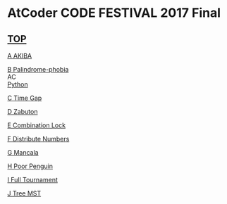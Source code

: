 # AtCoder CODE FESTIVAL 2017 Final  

## [TOP](https://atcoder.jp/contests/cf17-final)  

[A AKIBA](https://atcoder.jp/contests/cf17-final/tasks/cf17_final_a)   

[](https://atcoder.jp/contests/cf17-final/submissions/)  

[B Palindrome-phobia](https://atcoder.jp/contests/cf17-final/tasks/cf17_final_b)   
AC  
[Python](https://atcoder.jp/contests/cf17-final/submissions/16066322)  

[C Time Gap](https://atcoder.jp/contests/cf17-final/tasks/cf17_final_c)   

[](https://atcoder.jp/contests/cf17-final/submissions/)  

[D Zabuton](https://atcoder.jp/contests/cf17-final/tasks/cf17_final_d)   

[](https://atcoder.jp/contests/cf17-final/submissions/)  

[E Combination Lock](https://atcoder.jp/contests/cf17-final/tasks/cf17_final_e)   

[](https://atcoder.jp/contests/cf17-final/submissions/)  

[F Distribute Numbers](https://atcoder.jp/contests/cf17-final/tasks/cf17_final_f)   

[](https://atcoder.jp/contests/cf17-final/submissions/)  

[G Mancala](https://atcoder.jp/contests/cf17-final/tasks/cf17_final_g)   

[](https://atcoder.jp/contests/cf17-final/submissions/)  

[H Poor Penguin](https://atcoder.jp/contests/cf17-final/tasks/cf17_final_h)   

[](https://atcoder.jp/contests/cf17-final/submissions/)  

[I Full Tournament](https://atcoder.jp/contests/cf17-final/tasks/cf17_final_i)   

[](https://atcoder.jp/contests/cf17-final/submissions/)  

[J Tree MST](https://atcoder.jp/contests/cf17-final/tasks/cf17_final_j)   

[](https://atcoder.jp/contests/cf17-final/submissions/)  

